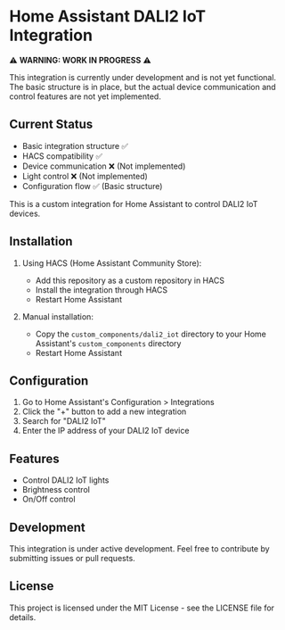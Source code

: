 # Home Assistant DALI2 IoT Integration

⚠️ **WARNING: WORK IN PROGRESS** ⚠️

This integration is currently under development and is not yet functional. The basic structure is in place, but the actual device communication and control features are not yet implemented.

## Current Status
- Basic integration structure ✅
- HACS compatibility ✅
- Device communication ❌ (Not implemented)
- Light control ❌ (Not implemented)
- Configuration flow ✅ (Basic structure)

This is a custom integration for Home Assistant to control DALI2 IoT devices.

## Installation

1. Using HACS (Home Assistant Community Store):
   - Add this repository as a custom repository in HACS
   - Install the integration through HACS
   - Restart Home Assistant

2. Manual installation:
   - Copy the `custom_components/dali2_iot` directory to your Home Assistant's `custom_components` directory
   - Restart Home Assistant

## Configuration

1. Go to Home Assistant's Configuration > Integrations
2. Click the "+" button to add a new integration
3. Search for "DALI2 IoT"
4. Enter the IP address of your DALI2 IoT device

## Features

- Control DALI2 IoT lights
- Brightness control
- On/Off control

## Development

This integration is under active development. Feel free to contribute by submitting issues or pull requests.

## License

This project is licensed under the MIT License - see the LICENSE file for details. 